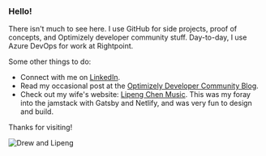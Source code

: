 ### Hello!

There isn't much to see here. I use GitHub for side projects, proof of concepts, and Optimizely developer community stuff. Day-to-day, I use Azure DevOps for work at Rightpoint. 

Some other things to do: 
* Connect with me on <a href="https://www.linkedin.com/in/drewnull/" rel="noreferrer noopener" target="_blank">LinkedIn</a>.
* Read my occasional post at the <a href="https://world.optimizely.com/blogs/drew-null/" rel="noreferrer noopener" target="_blank">Optimizely Developer Community Blog</a>.
* Check out my wife's website: <a href="https://www.lipengchen.com" rel="noreferrer noopener" target="_blank">Lipeng Chen Music</a>. This was my foray into the jamstack with Gatsby and Netlify, and was very fun to design and build. 

Thanks for visiting!

![Drew and Lipeng](https://pbs.twimg.com/profile_images/1288527085066223616/kfY2tKL__400x400.jpg)

